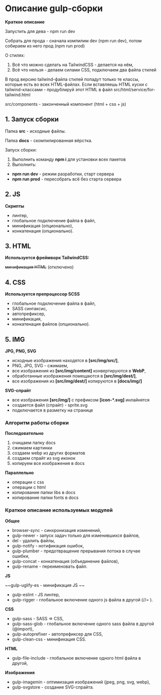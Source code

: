 # Описание gulp-сборки

**Краткое описание**

Запустить для дева - npm run dev

Собрать для прода - сначала компилим dev (npm run dev), потом собираем из него прод (npm run prod)

О стилях:

1) Всё что можно сделать на TailwindCSS - делается на нём,
2) Всё что нельзя - делаем силами CSS, подключаем два файла стилей

В прод версию tailwind-файла стилей попадут только те классы, которые есть во всех HTML-файлах.
Если вставляешь HTML куски с tailwind-классами - продублируй этот HTML в файл src/html/service/for-tailwind.html

src/components - законченный компонент (html + css + js)

## 1. Запуск сборки

Папка **src** - исходные файлы.

Папка **docs** - скомпилированная вёрстка.

Запуск сборки:
  1. Выполнить команду **npm i** для установки всех пакетов
  2. Выполнить:
  + **npm run dev** - режим разработки, старт сервера
  + **npm run prod** - пересобрать всё без старта сервера


## 2. JS
**Скрипты**
  + линтер,
  + глобальное подключение файла в файл,
  + минификация (опционально),
  + конкатенация (опционально).

## 3. HTML
**Используется фреймворк TailwindCSS:**

~~минификация HTML~~ (отключено)


## 4. CSS
**Используется препроцессор SCSS**
  + глобальное подключение файла в файл,
  + SASS синтаксис,
  + автопрефиксер,
  + минификация,
  + конкатенация файлов (опционально).

## 5. IMG
**JPG, PNG, SVG**
  + исходные изображения находятся в **[src/img/src/]**,
  + PNG, JPG, SVG - сжимаем,
  + все изображения из **[src/img/content]** конвертируются в **WebP**,
  + обработанные изображения помещаются в **[src/img/dest/]**,
  + все изображения из **[src/img/dest/]** копируются в **[docs/img/]**

**SVG-спрайт**
  + все изображения **[src/img/]** с префиксом **[icon-*.svg]** инлайнятся
  + создается файл (спрайт) - sprite.svg
  + подключается в разметку на странице

### Алгоритм работы сборки

**Последовательно**
  1. очищаем папку docs
  2. сжимаем картинки
  3. создаем webp из других форматов
  4. создаем спрайт из svg иконок
  5. копируем все изображения в docs
  
**Параллельно**

  + операции с css
  + операции с html
  + копирование папки libs в docs
  + копирование папки fonts в docs

### Краткое описание используемых модулей

**Общее**
  + browser-sync - синхронизация изменений,
  + gulp-newer - запуск задач только для изменившихся файлов,
  + del - удалить файлы,
  + gulp-notify - нотификация ошибок,
  + gulp-plumber - предотвращение прерывания потока в случае ошибки,
  + gulp-concat - конкатенация (объединение файлов),
  + gulp-rename - переименовать файл.

**JS**

  ~~gulp-uglify-es - минификация JS ~~
  
  + gulp-eslint - JS линтер,
  + gulp-rigger - глобальное включение одного js файла в другой (//= ).

**CSS**
  + gulp-sass - SASS => CSS,
  + gulp-sass-glob - глобальное включение одного sass файла в другой (@import),
  + gulp-autoprefixer - автопрефиксер для CSS,
  + gulp-clean-css - минификация CSS.

**HTML**
  + gulp-file-include - глобальное включение одного html файла в другой,

**Изображения**
  + gulp-imagemin - оптимизация изображений (jpeg, png, svg, webp),
  + gulp-svgstore - создание SVG-спрайта.
